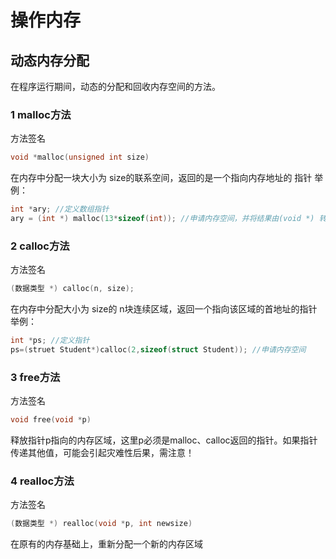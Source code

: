 # 操作内存

## 动态内存分配
在程序运行期间，动态的分配和回收内存空间的方法。

### 1 malloc方法
方法签名
```c
void *malloc(unsigned int size)
```
在内存中分配一块大小为 size的联系空间，返回的是一个指向内存地址的 指针
举例：
```c
int *ary; //定义数组指针
ary = (int *) malloc(13*sizeof(int)); //申请内存空间，并将结果由(void *) 转为 (int *)
```

### 2 calloc方法
方法签名
```c
(数据类型 *) calloc(n, size);
```
在内存中分配大小为 size的 n块连续区域，返回一个指向该区域的首地址的指针
举例：
```c
int *ps; //定义指针
ps=(struet Student*)calloc(2,sizeof(struct Student)); //申请内存空间
```

### 3 free方法
方法签名
```c
void free(void *p)
```
释放指针p指向的内存区域，这里p必须是malloc、calloc返回的指针。如果指针传递其他值，可能会引起灾难性后果，需注意！

### 4 realloc方法
方法签名
```c
(数据类型 *) realloc(void *p, int newsize)
```
在原有的内存基础上，重新分配一个新的内存区域